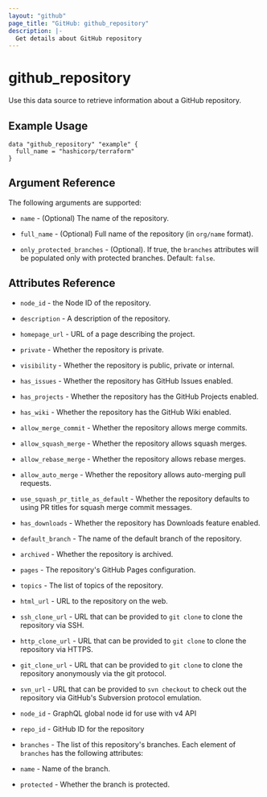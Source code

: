 ```yaml
---
layout: "github"
page_title: "GitHub: github_repository"
description: |-
  Get details about GitHub repository
---
```


# github_repository

Use this data source to retrieve information about a GitHub repository.

## Example Usage

```hcl
data "github_repository" "example" {
  full_name = "hashicorp/terraform"
}
```

## Argument Reference

The following arguments are supported:

* `name` - (Optional) The name of the repository.

* `full_name` - (Optional) Full name of the repository (in `org/name` format).

* `only_protected_branches` - (Optional). If true, the `branches` attributes will be populated only with protected branches. Default: `false`.

## Attributes Reference

* `node_id` - the Node ID of the repository.

* `description` - A description of the repository.

* `homepage_url` - URL of a page describing the project.

* `private` - Whether the repository is private.

* `visibility` - Whether the repository is public, private or internal.

* `has_issues` - Whether the repository has GitHub Issues enabled.

* `has_projects` - Whether the repository has the GitHub Projects enabled.

* `has_wiki` - Whether the repository has the GitHub Wiki enabled.

* `allow_merge_commit` - Whether the repository allows merge commits.

* `allow_squash_merge` - Whether the repository allows squash merges.

* `allow_rebase_merge` - Whether the repository allows rebase merges.

* `allow_auto_merge` - Whether the repository allows auto-merging pull requests.

* `use_squash_pr_title_as_default` - Whether the repository defaults to using PR titles for squash merge commit messages.

* `has_downloads` - Whether the repository has Downloads feature enabled.

* `default_branch` - The name of the default branch of the repository.

* `archived` - Whether the repository is archived.

* `pages` - The repository's GitHub Pages configuration.

* `topics` - The list of topics of the repository.

* `html_url` - URL to the repository on the web.

* `ssh_clone_url` - URL that can be provided to `git clone` to clone the repository via SSH.

* `http_clone_url` - URL that can be provided to `git clone` to clone the repository via HTTPS.

* `git_clone_url` - URL that can be provided to `git clone` to clone the repository anonymously via the git protocol.

* `svn_url` - URL that can be provided to `svn checkout` to check out the repository via GitHub's Subversion protocol emulation.

* `node_id` - GraphQL global node id for use with v4 API

* `repo_id` - GitHub ID for the repository

* `branches` - The list of this repository's branches. Each element of `branches` has the following attributes:
 * `name` - Name of the branch.
 * `protected` - Whether the branch is protected.
